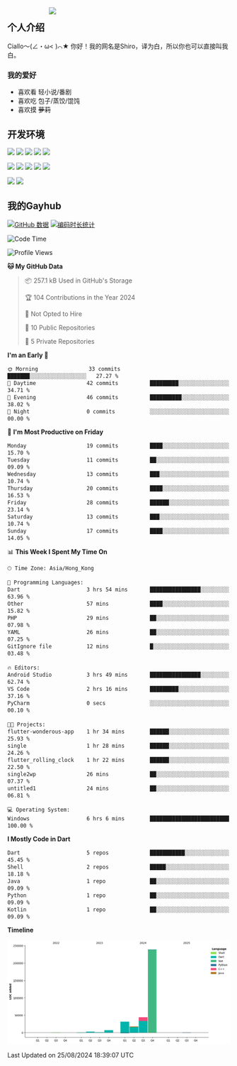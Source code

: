 <img align='right' src='https://img2.moeblog.vip/images/eCva.png' width='410px'>

## 个人介绍
Ciallo～(∠・ω< )⌒★ 你好！我的网名是Shiro，译为白，所以你也可以直接叫我白。

### 我的爱好

* 喜欢看 轻小说/番剧
* 喜欢吃 包子/蒸饺/馄饨
* 喜欢摸 ~~萝莉~~

## 开发环境
[![](https://img.shields.io/badge/Windows-11-blue?style=flat-square&logo=windows&logoColor=white)](https://www.microsoft.com/windows/get-windows-11)
[![](https://img.shields.io/badge/Macos-Sonoma-black?style=flat-square&logo=apple&logoColor=white)](https://www.apple.com/hk/en/macos/sonoma/)
[![](https://img.shields.io/badge/Debian-12-d0024d?style=flat-square&logo=debian&logoColor=white)](https://www.debian.org/)
[![](https://img.shields.io/badge/AlmaLinux-9-0f4266?style=flat-square&logo=almalinux&logoColor=white)](https://almalinux.org/)
[![](https://img.shields.io/badge/Windows%20Server-2012-blue?style=flat-square&logo=windows&logoColor=white)](https://www.microsoft.com/windows-server)

[![](https://img.shields.io/badge/Vivobook-PRO_16-f45a00?style=flat-square&logo=RepublicofGamers&logoColor=white)](https://www.asus.com.cn/laptops/for-creators/vivobook/vivobook-pro-16-oled-k6602/)
[![](https://img.shields.io/badge/Mac_Studio-M1_Max-black?style=flat-square&logo=apple&logoColor=white)](https://www.apple.com/hk/en/mac-studio/)
[![](https://img.shields.io/badge/Mi-MIX4-f45a00?style=flat-square&logo=xiaomi&logoColor=white)](https://www.mi.com/)
[![](https://img.shields.io/badge/SONY-WF1000XM4-f3c74a?style=flat-square)](https://www.sony.com.hk/zh/headphones/products/wf-1000xm4)
[![](https://img.shields.io/badge/Yubikey-5_NFC-9bc930?style=flat-square&logo=yubico&logoColor=9bc930)](https://www.yubico.com/hk/product/yubikey-5-nfc/)

[![](https://img.shields.io/badge/IDE-Visual_Studio_Code-blue?style=flat-square&logo=visual-studio-code&logoColor=white)](https://code.visualstudio.com/)
[![](https://img.shields.io/badge/IDE-JetBrains-black?style=flat-square&logo=jetbrains&logoColor=white)](https://code.visualstudio.com/)
## 我的Gayhub
[![GitHub 数据](https://github-readme-stats.vercel.app/api?username=verymoe)]()
[![编码时长统计](https://github-readme-stats.vercel.app/api/wakatime?username=shiro)]()

<!--START_SECTION:waka-->
![Code Time](http://img.shields.io/badge/Code%20Time-334%20hrs%2022%20mins-blue)

![Profile Views](http://img.shields.io/badge/Profile%20Views-0-blue)

**🐱 My GitHub Data** 

> 📦 257.1 kB Used in GitHub's Storage 
 > 
> 🏆 104 Contributions in the Year 2024
 > 
> 🚫 Not Opted to Hire
 > 
> 📜 10 Public Repositories 
 > 
> 🔑 5 Private Repositories 
 > 
**I'm an Early 🐤** 

```text
🌞 Morning                33 commits          ███████░░░░░░░░░░░░░░░░░░   27.27 % 
🌆 Daytime                42 commits          █████████░░░░░░░░░░░░░░░░   34.71 % 
🌃 Evening                46 commits          ██████████░░░░░░░░░░░░░░░   38.02 % 
🌙 Night                  0 commits           ░░░░░░░░░░░░░░░░░░░░░░░░░   00.00 % 
```
📅 **I'm Most Productive on Friday** 

```text
Monday                   19 commits          ████░░░░░░░░░░░░░░░░░░░░░   15.70 % 
Tuesday                  11 commits          ██░░░░░░░░░░░░░░░░░░░░░░░   09.09 % 
Wednesday                13 commits          ███░░░░░░░░░░░░░░░░░░░░░░   10.74 % 
Thursday                 20 commits          ████░░░░░░░░░░░░░░░░░░░░░   16.53 % 
Friday                   28 commits          ██████░░░░░░░░░░░░░░░░░░░   23.14 % 
Saturday                 13 commits          ███░░░░░░░░░░░░░░░░░░░░░░   10.74 % 
Sunday                   17 commits          ████░░░░░░░░░░░░░░░░░░░░░   14.05 % 
```


📊 **This Week I Spent My Time On** 

```text
🕑︎ Time Zone: Asia/Hong_Kong

💬 Programming Languages: 
Dart                     3 hrs 54 mins       ████████████████░░░░░░░░░   63.96 % 
Other                    57 mins             ████░░░░░░░░░░░░░░░░░░░░░   15.82 % 
PHP                      29 mins             ██░░░░░░░░░░░░░░░░░░░░░░░   07.98 % 
YAML                     26 mins             ██░░░░░░░░░░░░░░░░░░░░░░░   07.25 % 
GitIgnore file           12 mins             █░░░░░░░░░░░░░░░░░░░░░░░░   03.48 % 

🔥 Editors: 
Android Studio           3 hrs 49 mins       ████████████████░░░░░░░░░   62.74 % 
VS Code                  2 hrs 16 mins       █████████░░░░░░░░░░░░░░░░   37.16 % 
PyCharm                  0 secs              ░░░░░░░░░░░░░░░░░░░░░░░░░   00.10 % 

🐱‍💻 Projects: 
flutter-wonderous-app    1 hr 34 mins        ██████░░░░░░░░░░░░░░░░░░░   25.93 % 
single                   1 hr 28 mins        ██████░░░░░░░░░░░░░░░░░░░   24.26 % 
flutter_rolling_clock    1 hr 22 mins        ██████░░░░░░░░░░░░░░░░░░░   22.50 % 
single2wp                26 mins             ██░░░░░░░░░░░░░░░░░░░░░░░   07.37 % 
untitled1                24 mins             ██░░░░░░░░░░░░░░░░░░░░░░░   06.81 % 

💻 Operating System: 
Windows                  6 hrs 6 mins        █████████████████████████   100.00 % 
```

**I Mostly Code in Dart** 

```text
Dart                     5 repos             ███████████░░░░░░░░░░░░░░   45.45 % 
Shell                    2 repos             █████░░░░░░░░░░░░░░░░░░░░   18.18 % 
Java                     1 repo              ██░░░░░░░░░░░░░░░░░░░░░░░   09.09 % 
Python                   1 repo              ██░░░░░░░░░░░░░░░░░░░░░░░   09.09 % 
Kotlin                   1 repo              ██░░░░░░░░░░░░░░░░░░░░░░░   09.09 % 
```



**Timeline**

![Lines of Code chart](https://raw.githubusercontent.com/verymoe/verymoe/main/assets/bar_graph.png)


 Last Updated on 25/08/2024 18:39:07 UTC
<!--END_SECTION:waka-->
